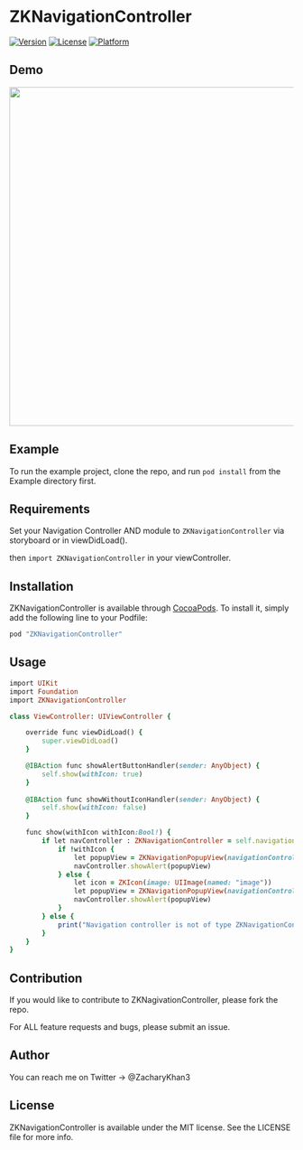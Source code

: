 # ZKNavigationController


[![Version](https://img.shields.io/cocoapods/v/ZKNavigationController.svg?style=flat)](http://cocoapods.org/pods/ZKNavigationController)
[![License](https://img.shields.io/cocoapods/l/ZKNavigationController.svg?style=flat)](http://cocoapods.org/pods/ZKNavigationController)
[![Platform](https://img.shields.io/cocoapods/p/ZKNavigationController.svg?style=flat)](http://cocoapods.org/pods/ZKNavigationController)

## Demo

<img src="https://raw.githubusercontent.com/ZacharyKhan/ZKNavigationController/986333ba9191efd29367ca069a184daa89bc45dc/Example/ZKNavigationControllerDemo.gif" height="600"/>

## Example

To run the example project, clone the repo, and run `pod install` from the Example directory first.

## Requirements

Set your Navigation Controller AND module to `ZKNavigationController` via storyboard or in viewDidLoad().

then `import ZKNavigationController` in your viewController.

## Installation

ZKNavigationController is available through [CocoaPods](http://cocoapods.org). To install
it, simply add the following line to your Podfile:

```ruby
pod "ZKNavigationController"
```

## Usage

```ruby
import UIKit
import Foundation
import ZKNavigationController

class ViewController: UIViewController {

    override func viewDidLoad() {
        super.viewDidLoad()
    }

    @IBAction func showAlertButtonHandler(sender: AnyObject) {
        self.show(withIcon: true)
    }
    
    @IBAction func showWithoutIconHandler(sender: AnyObject) {
        self.show(withIcon: false)
    }

    func show(withIcon withIcon:Bool!) {
        if let navController : ZKNavigationController = self.navigationController as? ZKNavigationController {
            if !withIcon {
                let popupView = ZKNavigationPopupView(navigationController: navController, Icon: nil, Message: "Showing a ZKAlert")
                navController.showAlert(popupView)
            } else {
                let icon = ZKIcon(image: UIImage(named: "image"))
                let popupView = ZKNavigationPopupView(navigationController: navController, Icon: icon, Message: "Showing a ZKAlert")
                navController.showAlert(popupView)
            }
        } else {
            print("Navigation controller is not of type ZKNavigationController")
        }
    }
}
```

## Contribution

If you would like to contribute to ZKNagivationController, please fork the repo. 

For ALL feature requests and bugs, please submit an issue. 

## Author

You can reach me on Twitter -> @ZacharyKhan3

## License

ZKNavigationController is available under the MIT license. See the LICENSE file for more info.
